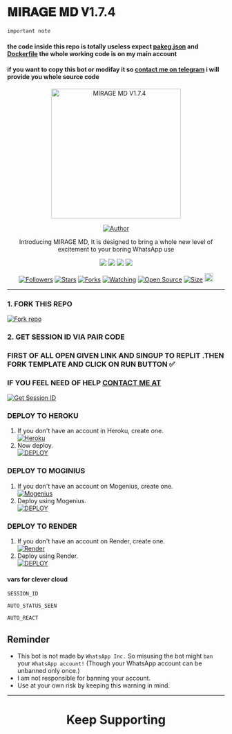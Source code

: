 # 𝐌𝐈𝐑𝐀𝐆𝐄 𝐌𝐃 𝐕1.7.4
`important note`
#### the code inside this repo is totally useless expect [pakeg.json](https://github.com/Joygoodboy/MIRAGE-MD-V1.7.4/edit/main/package.json) and [Dockerfile](https://github.com/Joygoodboy/MIRAGE-MD-V1.7.4/edit/main/Dockerfile) the whole working code is on my main  account
#### if you want to copy this  bot or modifay it so [contact me on telegram](t.me/joyboy) i will provide you whole source code

<p align="center">
  <a href="https://youtu.com/@wasitech1">
    <img alt="MIRAGE MD V1.7.4" height="300" src="https://telegra.ph/file/f303faeecd469f662b237.jpg">
  </a>
</p>

<p align="center">
  <a href="https://github.com/mirage md"><img title="Author" src="https://img.shields.io/badge/don-devil-black?style=for-the-badge&logo=WhatsApp"></a>
</p>

<p align="center">Introducing MIRAGE MD, It is designed to bring a whole new level of excitement to your boring WhatsApp use

<p align="center"><img src="https://profile-counter.glitch.me/{Itxxwasi}/count.s

<p align="center">
  <a href="https://whatsapp.com/channel/0029VaR5tqV5a23wYRkR7O3Y"><img src="https://img.shields.io/badge/Connect on WhatsApp-25D366?style=for-the-badge&logo=whatsapp&logoColor=white"></a>
  <a href="https://www.youtube.com/@wasitech1"><img src="https://img.shields.io/badge/Subcribe On Youtube-E4405F?style=for-the-badge&logo=youtube&logoColor=white"></a>
  <a href="https://whatsapp.com/channel/0029VaR5tqV5a23wYRkR7O3Y"><img src="https://img.shields.io/badge/Join WhatsApp Group-25D366?style=for-the-badge&logo=whatsapp&logoColor=white"></a>
</p>

<p align="center">
  <a href="https://github.com/don-devil/followers"><img title="Followers" src="https://img.shields.io/github/followers/don-devil?color=red&style=flat-square"></a>
  <a href="https://github.com/don-devil/MIRAGE MD/stargazers"><img title="Stars" src="https://img.shields.io/github/stars/don-devil/MIRAGE MD?color=blue&style=flat-square"></a>
  <a href="https://github.com/don-devil/MIRAGE MD/network/members"><img title="Forks" src="https://img.shields.io/github/forks/don-devil/MIRAGE MD?color=red&style=flat-square"></a>
  <a href="https://github.com/don-devil/MIRAGE MD/watchers"><img title="Watching" src="https://img.shields.io/github/watchers/don-devil/MIRAGE MD?label=Watchers&color=blue&style=flat-square"></a>
  <a href="https://github.com/don-devil/MIRAGE MD"><img title="Open Source" src="https://img.shields.io/badge/Author-WASI-red?v=103"></a>
  <a href="https://github.com/don-devil/MIRAGE MD"><img title="Size" src="https://img.shields.io/github/repo-size/don-devil/DEVIL-MD?style=flat-square&color=green"></a>
  <a href="https://github.com/don-devil/MIRAGE MD/graphs/commit-activity"><img height="20" src="https://img.shields.io/badge/Maintained%3F-yes-green.svg"></a>
</p>

---

### 1. FORK THIS REPO

<a href='https://github.com/Joygoodboy/MIRAGE-MD-V1.7.4/fork' target="_blank"><img alt='Fork repo' src='https://img.shields.io/badge/Fork This Repo-black?style=for-the-badge&logo=git&logoColor=white'/></a>

### 2. GET SESSION ID VIA PAIR CODE
### FIRST OF ALL OPEN GIVEN LINK AND SINGUP TO REPLIT .THEN FORK  TEMPLATE AND CLICK ON RUN BUTTON ✅
### IF YOU FEEL NEED OF HELP [CONTACT ME AT](t.me/wasitech)
<a href='https://replit.com/[@Joygoodboy/MIRAGE-MD-V1.7.4?v=1]' target="_blank"><img alt='Get Session ID' src='https://img.shields.io/badge/Click here to get your session id-blue?style=for-the-badge&logo=opencv&logoColor=white'/></a>

### DEPLOY TO HEROKU

1. If you don't have an account in Heroku, create one.
    <br>
    <a href='https://signup.heroku.com/' target="_blank"><img alt='Heroku' src='https://img.shields.io/badge/-Create-black?style=for-the-badge&logo=heroku&logoColor=white'/></a>
2. Now deploy.
    <br>
    <a href='https://heroku.com/deploy?template=https://github.com/Joygoodboy/MIRAGE-MD-V1.7.4' target="_blank"><img alt='DEPLOY' src='https://img.shields.io/badge/-DEPLOY-black?style=for-the-badge&logo=heroku&logoColor=white'/></a>

### DEPLOY TO MOGINIUS

1. If you don't have an account on Mogenius, create one.
    <br>
    <a href='https://studio.mogenius.com/register' target="_blank"><img alt='Mogenius' src='https://img.shields.io/badge/-Create-black?style=for-the-badge&logo=mogenius&logoColor=white'/></a>
2. Deploy using Mogenius.
    <br>
    <a href='https://studio.mogenius.com/studio/cloud-space/cloud-space-overview' target="_blank"><img alt='DEPLOY' src='https://img.shields.io/badge/-DEPLOY-black?style=for-the-badge&logo=mogenius&logoColor=white'/></a>

### DEPLOY TO RENDER

1. If you don't have an account on Render, create one.
    <br>
    <a href='https://dashboard.render.com/register' target="_blank"><img alt='Render' src='https://img.shields.io/badge/-Create-black?style=for-the-badge&logo=render&logoColor=white'/></a>
2. Deploy using Render.
    <br>
    <a href='https://render.com/deploy' target="_blank"><img alt='DEPLOY' src='https://img.shields.io/badge/-DEPLOY-black?style=for-the-badge&logo=render&logoColor=white'/></a>
#### vars for clever cloud
```
SESSION_ID
```
```
AUTO_STATUS_SEEN
```
```
AUTO_REACT
```

## Reminder

- This bot is not made by `WhatsApp Inc.` So misusing the bot might `ban` your `WhatsApp account!` (Though your WhatsApp account can be unbanned only once.)
- I am not responsible for banning your account.
- Use at your own risk by keeping this warning in mind.

---

<h1 align="center">Keep Supporting</h1>

<br>

